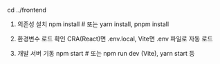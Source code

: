 cd ../frontend

1) 의존성 설치
 npm install         # 또는 yarn install, pnpm install

2) 환경변수 로드 확인
 CRA(React)면 .env.local, Vite면 .env 파일로 자동 로드

3) 개발 서버 기동
 npm start           # 또는 npm run dev (Vite), yarn start 등